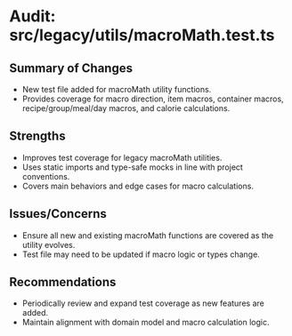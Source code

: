 # Audit: src/legacy/utils/macroMath.test.ts

## Summary of Changes
- New test file added for macroMath utility functions.
- Provides coverage for macro direction, item macros, container macros, recipe/group/meal/day macros, and calorie calculations.

## Strengths
- Improves test coverage for legacy macroMath utilities.
- Uses static imports and type-safe mocks in line with project conventions.
- Covers main behaviors and edge cases for macro calculations.

## Issues/Concerns
- Ensure all new and existing macroMath functions are covered as the utility evolves.
- Test file may need to be updated if macro logic or types change.

## Recommendations
- Periodically review and expand test coverage as new features are added.
- Maintain alignment with domain model and macro calculation logic.

